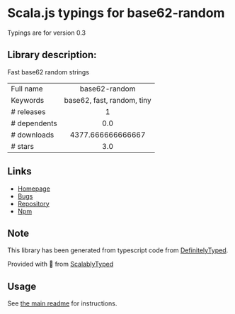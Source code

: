 
# Scala.js typings for base62-random

Typings are for version 0.3

## Library description:
Fast base62 random strings

|                    |                 |
| ------------------ | :-------------: |
| Full name          | base62-random |
| Keywords           | base62, fast, random, tiny |
| # releases         | 1 |
| # dependents       | 0.0 |
| # downloads        | 4377.666666666667 |
| # stars            | 3.0 |

## Links
- [Homepage](https://github.com/deployable/base62-random#readme)
- [Bugs](https://github.com/deployable/base62-random/issues)
- [Repository](https://github.com/deployable/base62-random)
- [Npm](https://www.npmjs.com/package/base62-random)
    


## Note
This library has been generated from typescript code from [DefinitelyTyped](https://definitelytyped.org).

Provided with :purple_heart: from [ScalablyTyped](https://github.com/oyvindberg/ScalablyTyped)

## Usage
See [the main readme](../../readme.md) for instructions.


